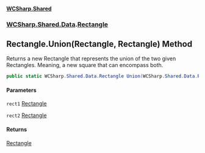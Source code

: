 #### [WCSharp.Shared](README.md 'README')
### [WCSharp.Shared.Data](WCSharp.Shared.Data.md 'WCSharp.Shared.Data').[Rectangle](WCSharp.Shared.Data.Rectangle.md 'WCSharp.Shared.Data.Rectangle')

## Rectangle.Union(Rectangle, Rectangle) Method

Returns a new Rectangle that represents the union of the two given Rectangles. Meaning, a new square that can encompass both.

```csharp
public static WCSharp.Shared.Data.Rectangle Union(WCSharp.Shared.Data.Rectangle rect1, WCSharp.Shared.Data.Rectangle rect2);
```
#### Parameters

<a name='WCSharp.Shared.Data.Rectangle.Union(WCSharp.Shared.Data.Rectangle,WCSharp.Shared.Data.Rectangle).rect1'></a>

`rect1` [Rectangle](WCSharp.Shared.Data.Rectangle.md 'WCSharp.Shared.Data.Rectangle')

<a name='WCSharp.Shared.Data.Rectangle.Union(WCSharp.Shared.Data.Rectangle,WCSharp.Shared.Data.Rectangle).rect2'></a>

`rect2` [Rectangle](WCSharp.Shared.Data.Rectangle.md 'WCSharp.Shared.Data.Rectangle')

#### Returns
[Rectangle](WCSharp.Shared.Data.Rectangle.md 'WCSharp.Shared.Data.Rectangle')